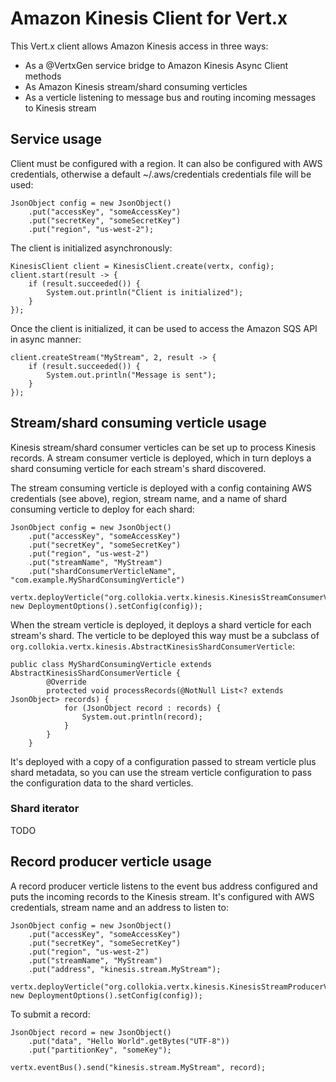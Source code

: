 # Amazon Kinesis Client for Vert.x
This Vert.x client allows Amazon Kinesis access in three ways:

* As a @VertxGen service bridge to Amazon Kinesis Async Client methods
* As Amazon Kinesis stream/shard consuming verticles
* As a verticle listening to message bus and routing incoming messages to Kinesis stream

## Service usage

Client must be configured with a region. It can also be configured with AWS credentials, otherwise a default ~/.aws/credentials credentials file will be used:

```
JsonObject config = new JsonObject()
    .put("accessKey", "someAccessKey")
    .put("secretKey", "someSecretKey")
    .put("region", "us-west-2");
```

The client is initialized asynchronously:

```
KinesisClient client = KinesisClient.create(vertx, config);
client.start(result -> {
    if (result.succeeded()) {
        System.out.println("Client is initialized");
    }
});
```

Once the client is initialized, it can be used to access the Amazon SQS API in async manner:

```
client.createStream("MyStream", 2, result -> {
    if (result.succeeded()) {
        System.out.println("Message is sent");
    }
});
```        
        
## Stream/shard consuming verticle usage

Kinesis stream/shard consumer verticles can be set up to process Kinesis records. A stream consumer verticle is deployed, which in turn deploys a shard consuming verticle for each stream's shard discovered.

The stream consuming verticle is deployed with a config containing AWS credentials (see above), region, stream name, and a name of shard consuming verticle to deploy for each shard:

```
JsonObject config = new JsonObject()
    .put("accessKey", "someAccessKey")
    .put("secretKey", "someSecretKey")
    .put("region", "us-west-2")
    .put("streamName", "MyStream")
    .put("shardConsumerVerticleName", "com.example.MyShardConsumingVerticle")

vertx.deployVerticle("org.collokia.vertx.kinesis.KinesisStreamConsumerVerticle", new DeploymentOptions().setConfig(config));    
```

When the stream verticle is deployed, it deploys a shard verticle for each stream's shard. The verticle to be deployed this way must be a subclass of `org.collokia.vertx.kinesis.AbstractKinesisShardConsumerVerticle`:

```
public class MyShardConsumingVerticle extends AbstractKinesisShardConsumerVerticle {
        @Override
        protected void processRecords(@NotNull List<? extends JsonObject> records) {
            for (JsonObject record : records) {
                System.out.println(record);
            }
        }
    }
```

It's deployed with a copy of a configuration passed to stream verticle plus shard metadata, so you can use the stream verticle configuration to pass the configuration data to the shard verticles.

### Shard iterator

TODO

## Record producer verticle usage

A record producer verticle listens to the event bus address configured and puts the incoming records to the Kinesis stream. It's configured with AWS credentials, stream name and an address to listen to:

```
JsonObject config = new JsonObject()
    .put("accessKey", "someAccessKey")
    .put("secretKey", "someSecretKey")
    .put("region", "us-west-2")
    .put("streamName", "MyStream")
    .put("address", "kinesis.stream.MyStream");
    
vertx.deployVerticle("org.collokia.vertx.kinesis.KinesisStreamProducerVerticle", new DeploymentOptions().setConfig(config));    
```

To submit a record:

```
JsonObject record = new JsonObject()
    .put("data", "Hello World".getBytes("UTF-8"))
    .put("partitionKey", "someKey");

vertx.eventBus().send("kinesis.stream.MyStream", record);
```
